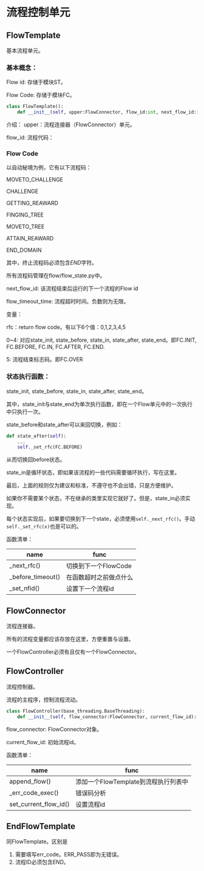 # 流程控制单元


## FlowTemplate


基本流程单元。

### 基本概念：

Flow id: 存储于模块ST。

Flow Code: 存储于模块FC。

```python
class FlowTemplate():
    def __init__(self, upper:FlowConnector, flow_id:int, next_flow_id:int, flow_timeout_time:float = -1):
```

介绍：
upper：流程连接器（FlowConnector）单元。

flow_id: 流程代码：

### Flow Code


以自动秘境为例，它有以下流程码：

MOVETO_CHALLENGE

CHALLENGE

GETTING_REAWARD

FINGING_TREE

MOVETO_TREE

ATTAIN_REAWARD

END_DOMAIN

其中，终止流程码必须包含$END$字符。

所有流程码管理在flow/flow_state.py中。

next_flow_id: 该流程结束后运行的下一个流程的Flow id

flow_timeout_time: 流程超时时间。负数则为无限。

变量：

rfc：return flow code。有以下6个值：0,1,2,3,4,5

0~4: 对应state_init, state_before, state_in, state_after, state_end。即FC.INIT, FC.BEFORE, FC.IN, FC.AFTER, FC.END.

5: 流程结束标志码。即FC.OVER

### 状态执行函数：

state_init, state_before, state_in, state_after, state_end。

其中，state_init与state_end为单次执行函数，即在一个Flow单元中的一次执行中只执行一次。

state_before和state_after可以来回切换，例如：

```python
def state_after(self):
    ...
    self._set_rfc(FC.BEFORE)
```
从而切换回before状态。

state_in是循环状态，即如果该流程的一些代码需要循环执行，写在这里。

最后，上面的规则仅为建议和标准，不遵守也不会出错，只是方便维护。

如果你不需要某个状态，不在继承的类里实现它就好了。但是，state_in必须实现。

每个状态实现后，如果要切换到下一个state，必须使用```self._next_rfc()```。手动```self._set_rfc(x)```也是可以的。

函数清单：

|name|func|
|----|----|
|_next_rfc()|切换到下一个FlowCode|
|_before_timeout()|在函数超时之前做点什么|
|_set_nfid()|设置下一个流程id|

## FlowConnector


流程连接器。

所有的流程变量都应该存放在这里，方便重置与设置。

一个FlowController必须有且仅有一个FlowConnector。

## FlowController


流程控制器。

流程的主程序，控制流程流动。

```python
class FlowController(base_threading.BaseThreading):
    def __init__(self, flow_connector:FlowConnector, current_flow_id):
```
flow_connector: FlowConnector对象。

current_flow_id: 初始流程id。

函数清单：

|name|func|
|----|----|
|append_flow()|添加一个FlowTemplate到流程执行列表中|
|_err_code_exec()|错误码分析|
|set_current_flow_id()|设置流程id|

## EndFlowTemplate


同FlowTemplate。区别是

1. 需要填写err_code。ERR_PASS即为无错误。
2. 流程ID必须包含$END$。


